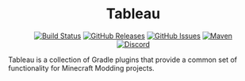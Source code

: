 <!--suppress HtmlDeprecatedAttribute -->
<h1 align="center" style="text-align: center;">Tableau</h1>

<div align="center">

[![Build Status](https://img.shields.io/github/actions/workflow/status/ldtteam/Tableau/publish.yaml?branch=main&logo=github)][Build Workflow]
[![GitHub Releases](https://img.shields.io/github/v/tag/ldtteam/Tableau?sort=semver&display_name=tag&logo=github)][GitHub Releases]
[![GitHub Issues](https://img.shields.io/github/issues-raw/ldtteam/Tableau/bug?label=open%20bugs)][GitHub Issues]
[![Maven](https://img.shields.io/maven-metadata/v?metadataUrl=https%3A%2F%2Fldtteam.jfrog.io%2Fartifactory%2Ftableau-publishing%2Fcom%2Fldtteam%2Ftableau%2FTableau%2Fmaven-metadata.xml)][Maven]
</br>
[![Discord](https://img.shields.io/discord/449079260070674443?logo=discord&label=Discord&color=%235865F2)][Discord]

</div>

Tableau is a collection of Gradle plugins that provide a common set of functionality for Minecraft Modding projects.



[Build Workflow]: https://github.com/ldtteam/Tableau/actions/workflows/publish.yaml
[GitHub Releases]: https://github.com/ldtteam/Tableau/tags
[GitHub Issues]: https://github.com/ldtteam/Tableau/issues?q=is%3Aopen+is%3Aissue+label%3Abug
[Maven]: https://ldtteam.jfrog.io/ui/native/tableau-publishing/com/ldtteam/tableau/
[Discord]: https://discord.gg/Pd5vYh5K